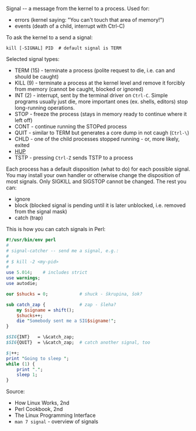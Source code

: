 Signal -- a message from the kernel to a process. Used for:
* errors (kernel saying: "You can't touch that area of memory!")
* events (death of a child, interrupt with Ctrl-C)

To ask the kernel to a send a signal:

    kill [-SIGNAL] PID  # default signal is TERM

Selected signal types:
* TERM (15) - terminate a process (polite request to die, i.e. can and should be caught)
* KILL (9) - terminate a process at the kernel level and remove it forcibly from memory (cannot be caught, blocked or ignored)
* INT (2) - interrupt, sent by the terminal driver on `Ctrl-C`. Simple programs usually just die, more important ones (ex. shells, editors) stop long-running operations.
* STOP - freeze the process (stays in memory ready to continue where it left
    off)
* CONT - continue running the STOPed process
* QUIT - similar to TERM but generates a core dump in not caugh (`Ctrl-\`)
* CHLD - one of the child processes stopped running - or, more likely, exited
* [HUP](http://world.std.com/~swmcd/steven/tech/daemon.html)
* TSTP - pressing `Ctrl-Z` sends TSTP to a process

Each process has a default disposition (what to do) for each possible signal. You may install your own handler or otherwise change the disposition of most signals. Only SIGKILL and SIGSTOP cannot be changed. The rest you can:

* ignore
* block (blocked signal is pending until it is later unblocked, i.e. removed from the signal mask)
* catch (trap)

This is how you can catch signals in Perl:

``` perl
#!/usr/bin/env perl
#
# signal-catcher -- send me a signal, e.g.: 
# 
# $ kill -2 <my-pid>
#
use 5.014;    # includes strict
use warnings;
use autodie;

our $shucks = 0;            # shuck - škrupina, šok?

sub catch_zap {             # zap - šleha?
    my $signame = shift();
    $shucks++;
    die "Somebody sent me a SIG$signame!";
}

$SIG{INT}   = \&catch_zap;
$SIG{QUIT}  = \&catch_zap;  # catch another signal, too

$|++;
print "Going to sleep ";
while (1) {
    print ".";
    sleep 1;
}
```

Source:

* How Linux Works, 2nd
* Perl Cookbook, 2nd
* The Linux Programming Interface
* `man 7 signal` - overview of signals
